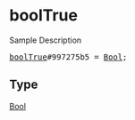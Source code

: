 # boolTrue

Sample Description

<pre>
<a href="../constructor/boolTrue.md">boolTrue</a>#997275b5 = <a href="../type/Bool.md">Bool</a>;</pre>

## Type

<a href="../type/Bool.md">Bool</a>

